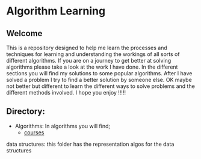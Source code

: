 # Algorithm Learning

## Welcome
This is a repository designed to help me learn the processes and techniques for learning and understanding the workings of all sorts of different algorithms. If you are on a journey to get better at solving algorithms please take a look at the work I have done. In the different sections you will find my solutions to some popular algorithms. After I have solved a problem I try to find a better solution by someone else. OK maybe not better but different to learn the different ways to solve problems and the different methods involved. I hope you enjoy !!!!!



## Directory: 

- Algorithms: 
    In algorithms you will find; 
    - [courses](C:\Users\pmdev\develop\AlgorithmLearning\algorithms\Course)

data structures:
    this folder has the representation algos for the data structures 





